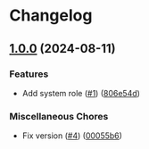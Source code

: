 # Changelog

## [1.0.0](https://github.com/nahsilabs/ansible-system/compare/v1.0.0...v1.0.0) (2024-08-11)


### Features

* Add system role ([#1](https://github.com/nahsilabs/ansible-system/issues/1)) ([806e54d](https://github.com/nahsilabs/ansible-system/commit/806e54dbdbbab090d480bd8aae25ee65c0ff11a7))


### Miscellaneous Chores

* Fix version ([#4](https://github.com/nahsilabs/ansible-system/issues/4)) ([00055b6](https://github.com/nahsilabs/ansible-system/commit/00055b6308c110834dd49b2376f5bd31a2e3b45b))
